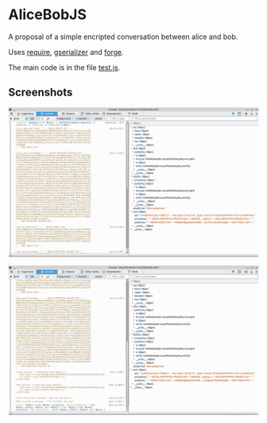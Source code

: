 # AliceBobJS
A proposal of a simple encripted conversation between alice and bob.

Uses [require](http://requirejs.org), [gserializer](https://code.google.com/p/gserializer) and [forge](https://github.com/digitalbazaar/forge).

The main code is in the file [test.js](js/test/test.js).

## Screenshots
![Screenshot 1](image/screenshot/01.png?raw=true)

![Screenshot 2](image/screenshot/02.png?raw=true)
